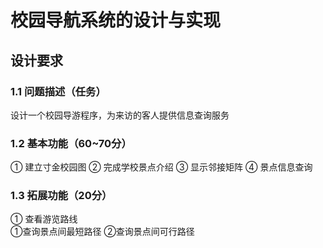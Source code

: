 # 校园导航系统的设计与实现
## 设计要求
### 1.1	问题描述（任务）
 设计一个校园导游程序，为来访的客人提供信息查询服务
### 1.2	基本功能（60~70分）
 ①	建立寸金校园图
 ②	完成学校景点介绍
 ③	显示邻接矩阵
 ④	景点信息查询
### 1.3 拓展功能（20分）
① 查看游览路线             
①查询景点间最短路径
②查询景点间可行路径
